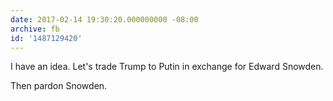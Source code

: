 ```yaml
---
date: 2017-02-14 19:30:20.000000000 -08:00
archive: fb
id: '1487129420'
---
```


I have an idea. Let's trade Trump to Putin in exchange for Edward Snowden.

Then pardon Snowden.
